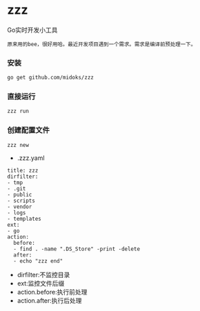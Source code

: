 # zzz

Go实时开发小工具

```
原来用的bee，很好用哈。最近开发项目遇到一个需求。需求是编译前预处理一下。

```

### 安装

```bash
go get github.com/midoks/zzz
```

### 直接运行

```bash
zzz run
```

### 创建配置文件

```bash
zzz new
```

- .zzz.yaml

```
title: zzz
dirfilter:
- tmp
- .git
- public
- scripts
- vendor
- logs
- templates
ext:
- go
action:
  before:
  - find . -name ".DS_Store" -print -delete
  after:
  - echo "zzz end"

```

- dirfilter:不监控目录
- ext:监控文件后缀
- action.before:执行前处理
- action.after:执行后处理
